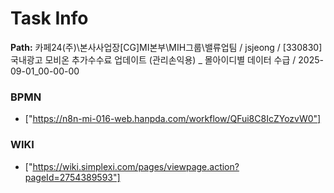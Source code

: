 # Task Info

**Path:** 카페24(주)\본사사업장\[CG]MI본부\MIH그룹\밸류업팀 / jsjeong / [330830] 국내광고 모비온 추가수수료 업데이트 (관리손익용) _ 몰아이디별 데이터 수급 / 2025-09-01_00-00-00

### BPMN
- ["https://n8n-mi-016-web.hanpda.com/workflow/QFui8C8IcZYozvW0"]

### WIKI
- ["https://wiki.simplexi.com/pages/viewpage.action?pageId=2754389593"]

